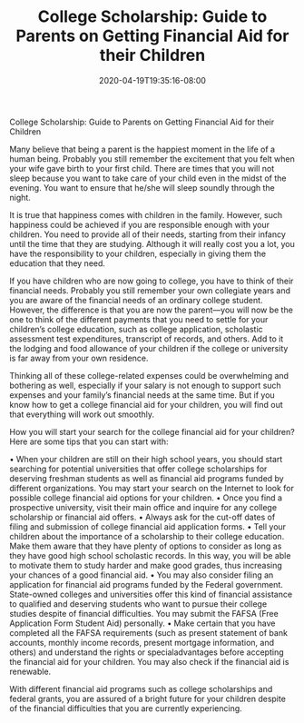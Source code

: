 ﻿---
title: "College Scholarship: Guide to Parents on Getting Financial Aid for their Children"
date: 2020-04-19T19:35:16-08:00
description: "College Scholarship Tips for Web Success"
featured_image: "/images/College Scholarship.jpg"
tags: ["College Scholarship"]
---

College Scholarship: Guide to Parents on Getting Financial Aid for their Children


Many believe that being a parent is the happiest moment in the life of a human being. Probably you still remember the excitement that you felt when your wife gave birth to your first child. There are times that you will not sleep because you want to take care of your child even in the midst of the evening. You want to ensure that he/she will sleep soundly through the night. 

It is true that happiness comes with children in the family. However, such happiness could be achieved if you are responsible enough with your children. You need to provide all of their needs, starting from their infancy until the time that they are studying. Although it will really cost you a lot, you have the responsibility to your children, especially in giving them the education that they need. 

If you have children who are now going to college, you have to think of their financial needs. Probably you still remember your own collegiate years and you are aware of the financial needs of an ordinary college student. However, the difference is that you are now the parent—you will now be the one to think of the different payments that you need to settle for your children’s college education, such as college application, scholastic assessment test expenditures, transcript of records, and others. Add to it the lodging and food allowance of your children if the college or university is far away from your own residence. 

Thinking all of these college-related expenses could be overwhelming and bothering as well, especially if your salary is not enough to support such expenses and your family’s financial needs at the same time. But if you know how to get a college financial aid for your children, you will find out that everything will work out smoothly. 

How you will start your search for the college financial aid for your children? Here are some tips that you can start with:

•	When your children are still on their high school years, you should start searching for potential universities that offer college scholarships for deserving freshman students as well as financial aid programs funded by different organizations. You may start your search on the Internet to look for possible college financial aid options for your children. 
•	Once you find a prospective university, visit their main office and inquire for any college scholarship or financial aid offers. 
•	Always ask for the cut-off dates of filing and submission of college financial aid application forms. 
•	Tell your children about the importance of a scholarship to their college education. Make them aware that they have plenty of options to consider as long as they have good high school scholastic records. In this way, you will be able to motivate them to study harder and make good grades, thus increasing your chances of a good financial aid. 
•	You may also consider filing an application for financial aid programs funded by the Federal government. State-owned colleges and universities offer this kind of financial assistance to qualified and deserving students who want to pursue their college studies despite of financial difficulties. You may submit the FAFSA (Free Application Form Student Aid) personally. 
•	Make certain that you have completed all the FAFSA requirements (such as present statement of bank accounts, monthly income records, present mortgage information, and others) and understand the rights or specialadvantages before accepting the financial aid for your children. You may also check if the financial aid is renewable. 

With different financial aid programs such as college scholarships and federal grants, you are assured of a bright future for your children despite of the financial difficulties that you are currently experiencing.

